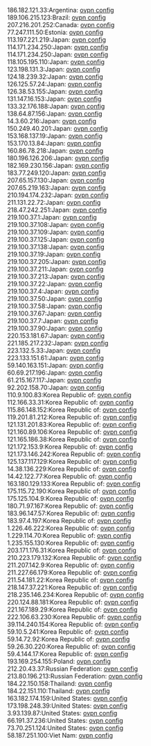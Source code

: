 186.182.121.33:Argentina: [ovpn config](vpn/186_182_121_33.ovpn)  
189.106.215.123:Brazil: [ovpn config](vpn/189_106_215_123.ovpn)  
207.216.201.252:Canada: [ovpn config](vpn/207_216_201_252.ovpn)  
77.247.111.50:Estonia: [ovpn config](vpn/77_247_111_50.ovpn)  
113.197.221.219:Japan: [ovpn config](vpn/113_197_221_219.ovpn)  
114.171.234.250:Japan: [ovpn config](vpn/114_171_234_250.ovpn)  
114.171.234.250:Japan: [ovpn config](vpn/114_171_234_250.ovpn)  
118.105.195.110:Japan: [ovpn config](vpn/118_105_195_110.ovpn)  
123.198.131.3:Japan: [ovpn config](vpn/123_198_131_3.ovpn)  
124.18.239.32:Japan: [ovpn config](vpn/124_18_239_32.ovpn)  
126.125.57.24:Japan: [ovpn config](vpn/126_125_57_24.ovpn)  
126.38.53.155:Japan: [ovpn config](vpn/126_38_53_155.ovpn)  
131.147.16.153:Japan: [ovpn config](vpn/131_147_16_153.ovpn)  
133.32.176.188:Japan: [ovpn config](vpn/133_32_176_188.ovpn)  
138.64.87.156:Japan: [ovpn config](vpn/138_64_87_156.ovpn)  
14.3.60.216:Japan: [ovpn config](vpn/14_3_60_216.ovpn)  
150.249.40.201:Japan: [ovpn config](vpn/150_249_40_201.ovpn)  
153.168.137.19:Japan: [ovpn config](vpn/153_168_137_19.ovpn)  
153.170.13.84:Japan: [ovpn config](vpn/153_170_13_84.ovpn)  
160.86.78.218:Japan: [ovpn config](vpn/160_86_78_218.ovpn)  
180.196.126.206:Japan: [ovpn config](vpn/180_196_126_206.ovpn)  
182.169.230.156:Japan: [ovpn config](vpn/182_169_230_156.ovpn)  
183.77.249.120:Japan: [ovpn config](vpn/183_77_249_120.ovpn)  
207.65.157.130:Japan: [ovpn config](vpn/207_65_157_130.ovpn)  
207.65.219.163:Japan: [ovpn config](vpn/207_65_219_163.ovpn)  
210.194.174.232:Japan: [ovpn config](vpn/210_194_174_232.ovpn)  
211.131.22.72:Japan: [ovpn config](vpn/211_131_22_72.ovpn)  
218.47.242.251:Japan: [ovpn config](vpn/218_47_242_251.ovpn)  
219.100.37.1:Japan: [ovpn config](vpn/219_100_37_1.ovpn)  
219.100.37.108:Japan: [ovpn config](vpn/219_100_37_108.ovpn)  
219.100.37.109:Japan: [ovpn config](vpn/219_100_37_109.ovpn)  
219.100.37.125:Japan: [ovpn config](vpn/219_100_37_125.ovpn)  
219.100.37.138:Japan: [ovpn config](vpn/219_100_37_138.ovpn)  
219.100.37.19:Japan: [ovpn config](vpn/219_100_37_19.ovpn)  
219.100.37.205:Japan: [ovpn config](vpn/219_100_37_205.ovpn)  
219.100.37.211:Japan: [ovpn config](vpn/219_100_37_211.ovpn)  
219.100.37.213:Japan: [ovpn config](vpn/219_100_37_213.ovpn)  
219.100.37.22:Japan: [ovpn config](vpn/219_100_37_22.ovpn)  
219.100.37.4:Japan: [ovpn config](vpn/219_100_37_4.ovpn)  
219.100.37.50:Japan: [ovpn config](vpn/219_100_37_50.ovpn)  
219.100.37.58:Japan: [ovpn config](vpn/219_100_37_58.ovpn)  
219.100.37.67:Japan: [ovpn config](vpn/219_100_37_67.ovpn)  
219.100.37.7:Japan: [ovpn config](vpn/219_100_37_7.ovpn)  
219.100.37.90:Japan: [ovpn config](vpn/219_100_37_90.ovpn)  
220.153.181.67:Japan: [ovpn config](vpn/220_153_181_67.ovpn)  
221.185.217.232:Japan: [ovpn config](vpn/221_185_217_232.ovpn)  
223.132.5.33:Japan: [ovpn config](vpn/223_132_5_33.ovpn)  
223.133.151.61:Japan: [ovpn config](vpn/223_133_151_61.ovpn)  
59.140.163.151:Japan: [ovpn config](vpn/59_140_163_151.ovpn)  
60.69.217.196:Japan: [ovpn config](vpn/60_69_217_196.ovpn)  
61.215.167.117:Japan: [ovpn config](vpn/61_215_167_117.ovpn)  
92.202.158.70:Japan: [ovpn config](vpn/92_202_158_70.ovpn)  
110.9.100.83:Korea Republic of: [ovpn config](vpn/110_9_100_83.ovpn)  
112.166.33.31:Korea Republic of: [ovpn config](vpn/112_166_33_31.ovpn)  
115.86.148.152:Korea Republic of: [ovpn config](vpn/115_86_148_152.ovpn)  
119.201.81.212:Korea Republic of: [ovpn config](vpn/119_201_81_212.ovpn)  
121.131.201.83:Korea Republic of: [ovpn config](vpn/121_131_201_83.ovpn)  
121.160.89.106:Korea Republic of: [ovpn config](vpn/121_160_89_106.ovpn)  
121.165.186.38:Korea Republic of: [ovpn config](vpn/121_165_186_38.ovpn)  
121.172.153.9:Korea Republic of: [ovpn config](vpn/121_172_153_9.ovpn)  
121.173.146.242:Korea Republic of: [ovpn config](vpn/121_173_146_242.ovpn)  
125.137.117.129:Korea Republic of: [ovpn config](vpn/125_137_117_129.ovpn)  
14.38.136.229:Korea Republic of: [ovpn config](vpn/14_38_136_229.ovpn)  
14.42.122.77:Korea Republic of: [ovpn config](vpn/14_42_122_77.ovpn)  
163.180.129.133:Korea Republic of: [ovpn config](vpn/163_180_129_133.ovpn)  
175.115.72.190:Korea Republic of: [ovpn config](vpn/175_115_72_190.ovpn)  
175.125.104.9:Korea Republic of: [ovpn config](vpn/175_125_104_9.ovpn)  
180.71.97.167:Korea Republic of: [ovpn config](vpn/180_71_97_167.ovpn)  
183.96.147.57:Korea Republic of: [ovpn config](vpn/183_96_147_57.ovpn)  
183.97.4.197:Korea Republic of: [ovpn config](vpn/183_97_4_197.ovpn)  
1.226.46.222:Korea Republic of: [ovpn config](vpn/1_226_46_222.ovpn)  
1.229.114.70:Korea Republic of: [ovpn config](vpn/1_229_114_70.ovpn)  
1.235.155.130:Korea Republic of: [ovpn config](vpn/1_235_155_130.ovpn)  
203.171.176.31:Korea Republic of: [ovpn config](vpn/203_171_176_31.ovpn)  
210.223.179.132:Korea Republic of: [ovpn config](vpn/210_223_179_132.ovpn)  
211.207.142.9:Korea Republic of: [ovpn config](vpn/211_207_142_9.ovpn)  
211.227.66.179:Korea Republic of: [ovpn config](vpn/211_227_66_179.ovpn)  
211.54.181.22:Korea Republic of: [ovpn config](vpn/211_54_181_22.ovpn)  
218.147.37.221:Korea Republic of: [ovpn config](vpn/218_147_37_221.ovpn)  
218.235.146.234:Korea Republic of: [ovpn config](vpn/218_235_146_234.ovpn)  
220.124.88.181:Korea Republic of: [ovpn config](vpn/220_124_88_181.ovpn)  
221.167.189.29:Korea Republic of: [ovpn config](vpn/221_167_189_29.ovpn)  
222.106.63.230:Korea Republic of: [ovpn config](vpn/222_106_63_230.ovpn)  
39.114.240.154:Korea Republic of: [ovpn config](vpn/39_114_240_154.ovpn)  
59.10.5.241:Korea Republic of: [ovpn config](vpn/59_10_5_241.ovpn)  
59.14.72.92:Korea Republic of: [ovpn config](vpn/59_14_72_92.ovpn)  
59.26.30.220:Korea Republic of: [ovpn config](vpn/59_26_30_220.ovpn)  
59.4.144.17:Korea Republic of: [ovpn config](vpn/59_4_144_17.ovpn)  
193.169.254.155:Poland: [ovpn config](vpn/193_169_254_155.ovpn)  
212.20.43.37:Russian Federation: [ovpn config](vpn/212_20_43_37.ovpn)  
213.80.196.213:Russian Federation: [ovpn config](vpn/213_80_196_213.ovpn)  
184.22.150.158:Thailand: [ovpn config](vpn/184_22_150_158.ovpn)  
184.22.151.110:Thailand: [ovpn config](vpn/184_22_151_110.ovpn)  
163.182.174.159:United States: [ovpn config](vpn/163_182_174_159.ovpn)  
173.198.248.39:United States: [ovpn config](vpn/173_198_248_39.ovpn)  
3.93.139.87:United States: [ovpn config](vpn/3_93_139_87.ovpn)  
66.191.37.236:United States: [ovpn config](vpn/66_191_37_236.ovpn)  
73.70.251.124:United States: [ovpn config](vpn/73_70_251_124.ovpn)  
58.187.251.100:Viet Nam: [ovpn config](vpn/58_187_251_100.ovpn)  
